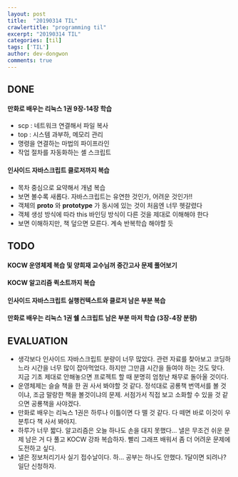 ```yaml
---
layout: post
title:  "20190314 TIL"
crawlertitle: "programming til"
excerpt: "20190314 TIL"
categories: [til]
tags: ['TIL']
author: dev-dongwon
comments: true
---
```

## DONE


#### **만화로 배우는 리눅스 1권 9장-14장 학습**
* scp : 네트워크 연결해서 파일 복사
* top : 시스템 과부하, 메모리 관리
* 명령을 연결하는 마법의 파이프라인
* 작업 절차를 자동화하는 셸 스크립트


#### **인사이드 자바스크립트 클로저까지 복습**
* 목차 중심으로 요약해서 개념 복습
* 보면 볼수록 새롭다. 자바스크립트는 유연한 것인가, 어려운 것인가!!
* 객체의 **__proto__** 와 **prototype** 가 동시에 있는 것이 처음엔 너무 헷갈렸다
* 객체 생성 방식에 따라 this 바인딩 방식이 다른 것을 제대로 이해해야 한다
* 보면 이해하지만, 책 덮으면 모른다. 계속 반복학습 해야할 듯

## TODO

#### **KOCW 운영체제 복습 및 양희재 교수님꺼 중간고사 문제 풀어보기**
#### **KOCW 알고리즘 퀵소트까지 복습**
#### **인사이드 자바스크립트 실행컨텍스트와 클로저 남은 부분 복습**
#### **만화로 배우는 리눅스 1권 쉘 스크립트 남은 부분 마저 학습 (3장-4장 분량)**

## EVALUATION

* 생각보다 인사이드 자바스크립트 분량이 너무 많았다. 관련 자료를 찾아보고 코딩하느라 시간을 너무 많이 잡아먹었다. 하지만 그만큼 시간을 들여야 하는 것도 맞다. 지금 기초 제대로 안해놓으면 프로젝트 할 때 분명히 엄청난 채무로 돌아올 것이다.
* 운영체제는 슬슬 책을 한 권 사서 봐야할 것 같다. 정석대로 공룡책 번역서를 볼 것이냐, 조금 말랑한 책을 볼것이냐의 문제. 서점가서 직접 보고 소화할 수 있을 것 같으면 공룡책을 사야겠다.
* 만화로 배우는 리눅스 1권은 하루나 이틀이면 다 뗄 것 같다. 다 떼면 바로 이것이 우분투다 책 사서 봐야지.
* 하루가 너무 짧다. 알고리즘은 오늘 하나도 손을 대지 못했다... 낼은 무조건 쉬운 문제 남은 거 다 풀고 KOCW 강좌 복습하자. 빨리 그래프 배워서 좀 더 어려운 문제에 도전하고 싶다.
* 낼은 정보처리기사 실기 접수날이다. 하... 공부는 하나도 안했다. 1달이면 되려나? 일단 신청하자.